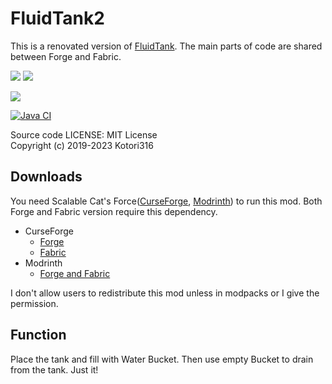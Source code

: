 # FluidTank2

This is a renovated version of [FluidTank](https://github.com/Kotori316/FluidTank).
The main parts of code are shared between Forge and Fabric.

[![](http://cf.way2muchnoise.eu/versions/largefluidtank.svg)][CurseForge Forge]
[![](http://cf.way2muchnoise.eu/full_largefluidtank_downloads.svg)][CurseForge Forge]

[![](https://img.shields.io/modrinth/dt/large-fluid-tank?logo=modrinth&style=flat-square)][Modrinth]

[![Java CI](https://github.com/Kotori316/FluidTank2/actions/workflows/gradle.yml/badge.svg)](https://github.com/Kotori316/FluidTank2/actions)

[CurseForge Forge]: https://www.curseforge.com/minecraft/mc-mods/largefluidtank
[Modrinth]: https://modrinth.com/mod/large-fluid-tank

Source code LICENSE: MIT License  
Copyright (c) 2019-2023 Kotori316

## Downloads

You need Scalable Cat's Force([CurseForge](https://www.curseforge.com/minecraft/mc-mods/scalable-cats-force), [Modrinth](https://modrinth.com/mod/scalable-cats-force)) to run this mod. Both Forge and Fabric version require this dependency.

* CurseForge
  * [Forge](https://www.curseforge.com/minecraft/mc-mods/largefluidtank)
  * [Fabric](https://www.curseforge.com/minecraft/mc-mods/largefluidtank-fabric)
* Modrinth
  * [Forge and Fabric](https://modrinth.com/mod/large-fluid-tank)

I don't allow users to redistribute this mod unless in modpacks or I give the permission.

## Function

Place the tank and fill with Water Bucket. Then use empty Bucket to drain from the tank. Just it!
